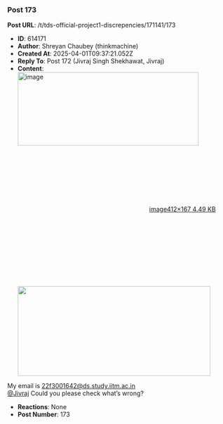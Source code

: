### Post 173
**Post URL**: /t/tds-official-project1-discrepencies/171141/173
- **ID**: 614171
- **Author**: Shreyan Chaubey (thinkmachine)
- **Created At**: 2025-04-01T09:37:21.052Z
- **Reply To**: Post 172 (Jivraj Singh Shekhawat, Jivraj)
- **Content**:  
  <div class="lightbox-wrapper"><a class="lightbox" href="https://europe1.discourse-cdn.com/flex013/uploads/iitm/original/3X/1/9/19ee62dc5d7a4dc1f92c30889a34483fe266978d.png" data-download-href="/uploads/short-url/3HoFXyYqbYD2IGHEd2R2HnPbOkR.png?dl=1" title="image" rel="noopener nofollow ugc"><img src="https://europe1.discourse-cdn.com/flex013/uploads/iitm/original/3X/1/9/19ee62dc5d7a4dc1f92c30889a34483fe266978d.png" alt="image" data-base62-sha1="3HoFXyYqbYD2IGHEd2R2HnPbOkR" width="412" height="167"><div class="meta"><svg class="fa d-icon d-icon-far-image svg-icon" aria-hidden="true"><use href="#far-image"></use></svg><span class="filename">image</span><span class="informations">412×167 4.49 KB</span><svg class="fa d-icon d-icon-discourse-expand svg-icon" aria-hidden="true"><use href="#discourse-expand"></use></svg></div></a></div><br>
                    <a href="https://europe1.discourse-cdn.com/flex013/uploads/iitm/original/3X/e/c/ec83ed7abc829b1bf89cfa30f9c84c1075717a63.png" target="_blank" rel="noopener nofollow ugc" class="onebox">
            <img src="https://europe1.discourse-cdn.com/flex013/uploads/iitm/original/3X/e/c/ec83ed7abc829b1bf89cfa30f9c84c1075717a63.png" width="439" height="204">
          </a>


My email is 22f3001642@ds.study.iitm.ac.in<br>
<a class="mention" href="/u/jivraj">@Jivraj</a>  Could you please check what’s wrong?
- **Reactions**: None
- **Post Number**: 173

